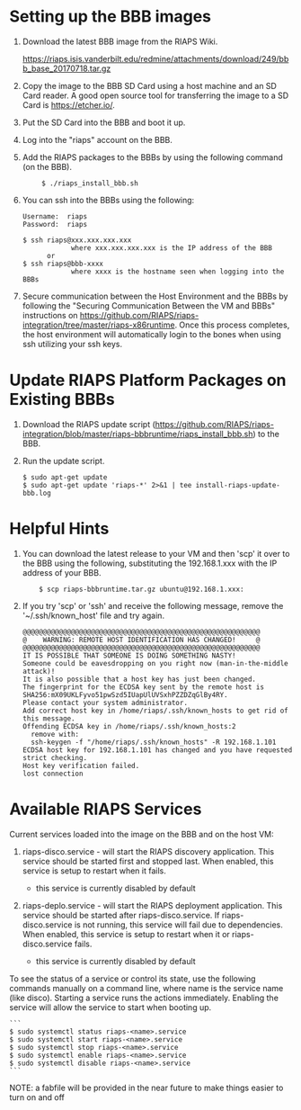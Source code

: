 # Setting up the BBB images

1. Download the latest BBB image from the RIAPS Wiki.

    https://riaps.isis.vanderbilt.edu/redmine/attachments/download/249/bbb_base_20170718.tar.gz
    
2. Copy the image to the BBB SD Card using a host machine and an SD Card reader.  A good open source tool for transferring the image to a SD Card is https://etcher.io/.

3. Put the SD Card into the BBB and boot it up.

4. Log into the "riaps" account on the BBB.

5. Add the RIAPS packages to the BBBs by using the following command (on the BBB).
```
        $ ./riaps_install_bbb.sh
```	

6. You can ssh into the BBBs using the following:

	```
	Username:  riaps
	Password:  riaps
	
	$ ssh riaps@xxx.xxx.xxx.xxx
	            where xxx.xxx.xxx.xxx is the IP address of the BBB
	      or
	$ ssh riaps@bbb-xxxx
	            where xxxx is the hostname seen when logging into the BBBs
	```
	
7. Secure communication between the Host Environment and the BBBs by following the "Securing Communication Between the VM and BBBs" instructions on https://github.com/RIAPS/riaps-integration/tree/master/riaps-x86runtime.  Once this process completes, the host environment will automatically login to the bones when using ssh utilizing your ssh keys.
  
# Update RIAPS Platform Packages on Existing BBBs

1. Download the RIAPS update script (https://github.com/RIAPS/riaps-integration/blob/master/riaps-bbbruntime/riaps_install_bbb.sh) to the BBB.

2. Run the update script.

	```
	$ sudo apt-get update
	$ sudo apt-get update 'riaps-*' 2>&1 | tee install-riaps-update-bbb.log
	```

# Helpful Hints 

1. You can download the latest release to your VM and then 'scp' it over to the BBB using the following, substituting the 192.168.1.xxx with the IP address of your BBB.
    
	```
        $ scp riaps-bbbruntime.tar.gz ubuntu@192.168.1.xxx:
	```
	
2. If you try 'scp' or 'ssh' and receive the following message, remove the '~/.ssh/known_host' file and try again.

 	```
	@@@@@@@@@@@@@@@@@@@@@@@@@@@@@@@@@@@@@@@@@@@@@@@@@@@@@@@@@@@
	@    WARNING: REMOTE HOST IDENTIFICATION HAS CHANGED!     @
	@@@@@@@@@@@@@@@@@@@@@@@@@@@@@@@@@@@@@@@@@@@@@@@@@@@@@@@@@@@
	IT IS POSSIBLE THAT SOMEONE IS DOING SOMETHING NASTY!
	Someone could be eavesdropping on you right now (man-in-the-middle attack)!
	It is also possible that a host key has just been changed.
	The fingerprint for the ECDSA key sent by the remote host is
	SHA256:mX09UKLFyvo51pwSzd5IUapUlUVSxhPZZDZqGlBy4RY.
	Please contact your system administrator.
	Add correct host key in /home/riaps/.ssh/known_hosts to get rid of this message.
	Offending ECDSA key in /home/riaps/.ssh/known_hosts:2
	  remove with:
	  ssh-keygen -f "/home/riaps/.ssh/known_hosts" -R 192.168.1.101
	ECDSA host key for 192.168.1.101 has changed and you have requested strict checking.
	Host key verification failed.
	lost connection
	```
	

# Available RIAPS Services

Current services loaded into the image on the BBB and on the host VM:

1. riaps-disco.service - will start the RIAPS discovery application.  This service should be started first and stopped last.  When enabled, this service is setup to restart when it fails.
    
   - this service is currently disabled by default 

2. riaps-deplo.service - will start the RIAPS deployment application.  This service should be started after riaps-disco.service.  If riaps-disco.service is not running, this service will fail due to dependencies.  When enabled, this service is setup to restart when it or riaps-disco.service fails.

   - this service is currently disabled by default

To see the status of a service or control its state, use the following commands manually on a command line, where name is the service name (like disco).  Starting a service runs the actions immediately.  Enabling the service will allow the service to start when booting up.

    ```
    $ sudo systemctl status riaps-<name>.service
    $ sudo systemctl start riaps-<name>.service
    $ sudo systemctl stop riaps-<name>.service
    $ sudo systemctl enable riaps-<name>.service
    $ sudo systemctl disable riaps-<name>.service
    ```
 NOTE: a fabfile will be provided in the near future to make things easier to turn on and off
   
